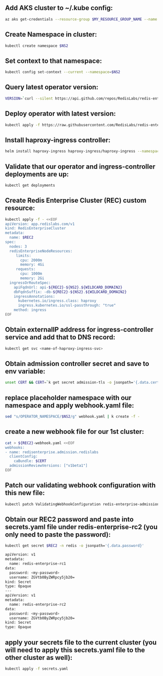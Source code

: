 ## Add AKS cluster to ~/.kube config:
```bash
az aks get-credentials --resource-group $MY_RESOURCE_GROUP_NAME --name $MY_AKS_CLUSTER_NAME
```
## Create Namespace in cluster:
```bash
kubectl create namespace $NS2
```
## Set context to that namespace:
```bash
kubectl config set-context --current --namespace=$NS2
```
## Query latest operator version:
```bash
VERSION=`curl --silent https://api.github.com/repos/RedisLabs/redis-enterprise-k8s-docs/releases/latest | grep tag_name | awk -F'"' '{print $4}'`
```
## Deploy operator with latest version:
```bash
kubectl apply -f https://raw.githubusercontent.com/RedisLabs/redis-enterprise-k8s-docs/$VERSION/bundle.yaml
```
## Install haproxy-ingress controller:
```bash
helm install haproxy-ingress haproxy-ingress/haproxy-ingress --namespace $NS2
```

## Validate that our operator and ingress-controller deployments are up:
```bash
kubectl get deployments
```

## Create Redis Enterprise Cluster (REC) custom resource:
```bash
kubectl apply -f - <<EOF
apiVersion: app.redislabs.com/v1
kind: RedisEnterpriseCluster
metadata:
  name: $REC2
spec:
  nodes: 3
  redisEnterpriseNodeResources:
     limits:
       cpu: 2000m
       memory: 4Gi
     requests:
       cpu: 1000m
       memory: 2Gi
  ingressOrRouteSpec:
    apiFqdnUrl: api-${REC2}-${NS2}.${WILDCARD_DOMAIN2}
    dbFqdnSuffix: -db-${REC2}-${NS2}.${WILDCARD_DOMAIN2}
    ingressAnnotations:
      kubernetes.io/ingress.class: haproxy
      ingress.kubernetes.io/ssl-passthrough: "true"
    method: ingress
EOF
```
## Obtain externalIP address for ingress-controller service and add that to DNS record:
```bash
kubectl get svc <name-of-haproxy-ingress-svc>
```
## Obtain admission controller secret and save to env variable:
```bash 
unset CERT && CERT=`k get secret admission-tls -o jsonpath='{.data.cert}'` && echo $CERT
```

## replace placeholder namespace with our namespace and apply webhook.yaml file:
```bash
sed "s/OPERATOR_NAMESPACE/$NS2/g" webhook.yaml | k create -f -
```
## create a new webhook file for our 1st cluster:
```bash
cat > ${REC2}-webhook.yaml <<EOF
webhooks:
- name: redisenterprise.admission.redislabs
  clientConfig:
    caBundle: $CERT
  admissionReviewVersions: ["v1beta1"]
EOF
```
## Patch our validating webhook configuration with this new file:
```bash
kubectl patch ValidatingWebhookConfiguration redis-enterprise-admission --patch "$(cat ${REC2}-webhook.yaml)"
```
## Obtain our REC2 password and paste into secrets.yaml file under redis-enterprise-rc2 (you only need to paste the password):
```bash
kubectl get secret $REC2 -n redis -o jsonpath='{.data.password}'
```

```bash
apiVersion: v1
metadata:
  name: redis-enterprise-rc1
data:
  password: <my-password>
  username: ZGVtb0ByZWRpcy5jb20=
kind: Secret
type: Opaque
---
apiVersion: v1
metadata:
  name: redis-enterprise-rc2
data:
  password: <my-password>
  username: ZGVtb0ByZWRpcy5jb20=
kind: Secret
type: Opaque
```

## apply your secrets file to the current cluster (you will need to apply this secrets.yaml file to the other cluster as well):
```bash
kubectl apply -f secrets.yaml
```
